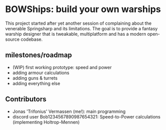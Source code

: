 # BOWShips: build your own warships

This project started after yet another session of complaining about the venerable Springsharp and its limitations. The goal is to provide a fantasy warship designer that is tweakable, multiplatform and has a modern open-source codebase.

## milestones/roadmap
- (WIP) first working prototype: speed and power
- adding armour calculations
- adding guns & turrets
- adding everything else

## Contributors
- Jonas 'Trifonius' Vermassen (me!): main programming
- discord user Bob1234567890987654321: Speed-to-Power calculations (implementing Holtrop-Mennen)
